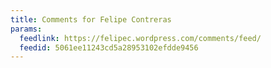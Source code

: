 ```yaml
---
title: Comments for Felipe Contreras
params:
  feedlink: https://felipec.wordpress.com/comments/feed/
  feedid: 5061ee11243cd5a28953102efdde9456
---
```

